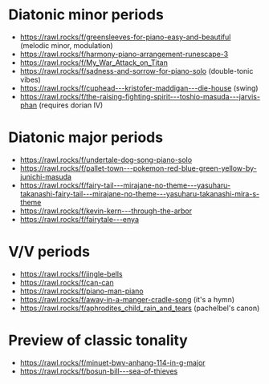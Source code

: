 # Diatonic minor periods

- https://rawl.rocks/f/greensleeves-for-piano-easy-and-beautiful (melodic minor, modulation)
- https://rawl.rocks/f/harmony-piano-arrangement-runescape-3
- https://rawl.rocks/f/My_War_Attack_on_Titan
- https://rawl.rocks/f/sadness-and-sorrow-for-piano-solo (double-tonic vibes)
- https://rawl.rocks/f/cuphead---kristofer-maddigan---die-house (swing)
- https://rawl.rocks/f/the-raising-fighting-spirit---toshio-masuda---jarvis-phan (requires dorian IV)


# Diatonic major periods

- https://rawl.rocks/f/undertale-dog-song-piano-solo
- https://rawl.rocks/f/pallet-town---pokemon-red-blue-green-yellow-by-junichi-masuda
- https://rawl.rocks/f/fairy-tail---mirajane-no-theme---yasuharu-takanashi-fairy-tail---mirajane-no-theme---yasuharu-takanashi-mira-s-theme
- https://rawl.rocks/f/kevin-kern---through-the-arbor
- https://rawl.rocks/f/fairytale---enya

# V/V periods

- https://rawl.rocks/f/jingle-bells
- https://rawl.rocks/f/can-can
- https://rawl.rocks/f/piano-man-piano
- https://rawl.rocks/f/away-in-a-manger-cradle-song (it's a hymn)
- https://rawl.rocks/f/aphrodites_child_rain_and_tears (pachelbel's canon)

# Preview of classic tonality

- https://rawl.rocks/f/minuet-bwv-anhang-114-in-g-major
- https://rawl.rocks/f/bosun-bill---sea-of-thieves
